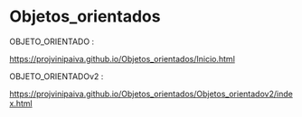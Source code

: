 # Objetos_orientados

OBJETO_ORIENTADO :

https://projvinipaiva.github.io/Objetos_orientados/Inicio.html

OBJETO_ORIENTADOv2 :

https://projvinipaiva.github.io/Objetos_orientados/Objetos_orientadov2/index.html
